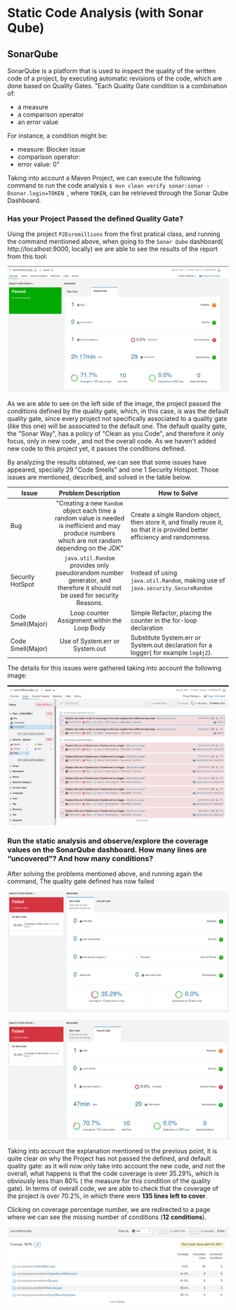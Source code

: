 # Static Code Analysis (with Sonar Qube)

## SonarQube

SonarQube is a platform that is used to inspect the quality of the written code of a project, by executing automatic revisions of the code, which are done based on Quality Gates. "Each Quality Gate condition is a combination of:

- a measure
- a comparison operator
- an error value

For instance, a condition might be:

- measure: Blocker issue
- comparison operator: 
- error value: 0"

Taking into account a Maven Project, we can execute the following command to run  the code analysis `$ mvn clean verify sonar:sonar -Dsonar.login=TOKEN `, where `TOKEN`, can be retrieved through the Sonar Qube Dashboard.

### Has your Project Passed the defined Quality Gate? 

Using the project  `P2Euromillions` from the first pratical class,  and running the command mentioned above, when going to the `Sonar Qube` dashboard( http://localhost:9000, locally) we are able to see the results of the report from this tool:

![](images/Sonar1.png)



As we are able to see on the left side of the image, the project passed the conditions defined by the quality gate, which, in this case, is was the default quality gate, since every project not specifically associated to a quality gate (like this one) will be associated to the default one. The default quality gate, the "Sonar Way", has a policy of "Clean as you Code", and therefore it only focus, only in new code , and not the overall code. As we haven't added new code to this project yet, it passes the conditions defined. 

By analyzing the results obtained, we can see that some issues have appeared, specially 29 "Code Smells" and one 1 Security Hotspot. Those issues are mentioned, described, and solved  in the table below.

| Issue             |                     Problem Description                      | How to Solve                                                 |
| ----------------- | :----------------------------------------------------------: | ------------------------------------------------------------ |
| Bug               | "Creating a new `Random` object each time a random value is needed is inefficient and may produce numbers which are not random depending on the JDK" | Create a single Random object, then store it, and finally reuse it, so that it is provided better efficiency and randomness. |
| Security HotSpot  | `java.util.Random` provides only pseudorandom number generator, and therefore it should not be used for security Reasons. | Instead of using `java.util.Random`,  making use of `java.security.SecureRandom` |
| Code Smell(Major) |         Loop counter Assignment within the Loop Body         | Simple Refactor, placing the counter in the for-loop declaration |
| Code Smell(Major) |              Use  of System.err  or System.out               | Substitute System.err or System.out declaration for a logger( for example  `log4j2`). |

The details for this issues were gathered taking into account the following image:

![](images/Sonar2.png)



###   Run the static analysis and observe/explore the coverage values on the SonarQube dashboard. How many lines are “uncovered”? And how many conditions?

After solving the problems mentioned above, and running again the command, The quality gate defined has now failed

![](images/Sonar6.png)

![](images/Sonar5.png)

Taking into account the explanation mentioned in the previous point, it is quite clear on why the Project has not passed the defined, and default quality gate: as it will now only take into account the new code, and not the overall, what happens is that the code coverage is over 35.29%, which is obviously less than 80% ( the measure for this condition of the quality gate). In terms of overall code, we are able to check that the coverage of the project is over 70.2%, in which there were **135 lines left to cover**.

Clicking on coverage percentage number, we are redirected to a page where we can see the missing number of conditions (**12 conditions**).

![](images/Sonar4.png)

